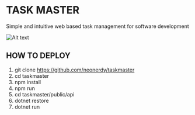 # TASK MASTER

Simple and intuitive web based task management for software development


![Alt text](https://github.com/neonerdy/taskmaster/blob/master/dashboard.JPG, "Dashboard")


## HOW TO DEPLOY

1. git clone https://github.com/neonerdy/taskmaster
2. cd taskmaster
3. npm install
4. npm run
5. cd taskmaster/public/api
6. dotnet restore
7. dotnet run




